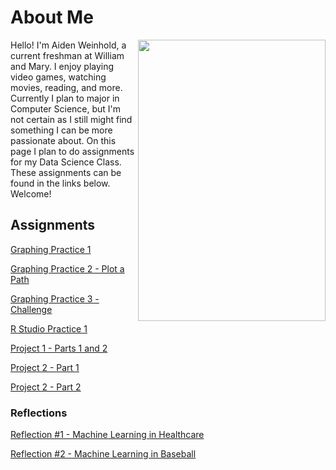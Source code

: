 
# About Me

<img src="DSC_3481.JPG" width="300" height="450" img align = "right" />

Hello! I'm Aiden Weinhold, a current freshman at William and Mary. I enjoy playing video games, watching movies, reading, and more. Currently I plan to major in Computer Science, but I'm not certain as I still might find something I can be more passionate about. On this page I plan to do assignments for my Data Science Class. These assignments can be found in the links below. Welcome!
## Assignments
[Graphing Practice 1](ballgraph.md)

[Graphing Practice 2 - Plot a Path](RStudioGraph.md)

[Graphing Practice 3 - Challenge](journey.md)

[R Studio Practice 1](Practice1.md)



[Project 1 - Parts 1 and 2](Proj1.md)

[Project 2 - Part 1](Proj2-1.md)

[Project 2 - Part 2](Proj2-2.md)

### Reflections

[Reflection #1 - Machine Learning in Healthcare](Reflect1.md)

[Reflection #2 - Machine Learning in Baseball](Reflect2.md)
